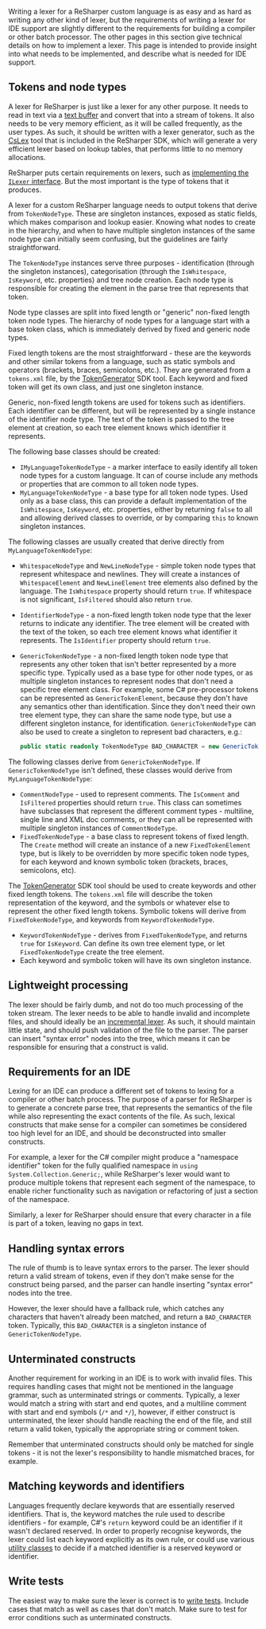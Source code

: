 [//]: # (title: The Tao of Writing a Lexer)

Writing a lexer for a ReSharper custom language is as easy and as hard as writing any other kind of lexer, but the requirements of writing a lexer for IDE support are slightly different to the requirements for building a compiler or other batch processor. The other pages in this section give technical details on how to implement a lexer. This page is intended to provide insight into what needs to be implemented, and describe what is needed for IDE support.

## Tokens and node types

A lexer for ReSharper is just like a lexer for any other purpose. It needs to read in text via a [text buffer](TextBuffers.md) and convert that into a stream of tokens. It also needs to be very memory efficient, as it will be called frequently, as the user types. As such, it should be written with a lexer generator, such as the [CsLex](CsLex.md) tool that is included in the ReSharper SDK, which will generate a very efficient lexer based on lookup tables, that performs little to no memory allocations.

ReSharper puts certain requirements on lexers, such as [implementing the `ILexer` interface](ImplementingLexers.md). But the most important is the type of tokens that it produces.

A lexer for a custom ReSharper language needs to output tokens that derive from `TokenNodeType`. These are singleton instances, exposed as static fields, which makes comparison and lookup easier. Knowing what nodes to create in the hierarchy, and when to have multiple singleton instances of the same node type can initially seem confusing, but the guidelines are fairly straightforward.

The `TokenNodeType` instances serve three purposes - identification (through the singleton instances), categorisation (through the `IsWhitespace`, `IsKeyword`, etc. properties) and tree node creation. Each node type is responsible for creating the element in the parse tree that represents that token.

Node type classes are split into fixed length or "generic" non-fixed length token node types. The hierarchy of node types for a language start with a base token class, which is immediately derived by fixed and generic node types.

Fixed length tokens are the most straightforward - these are the keywords and other similar tokens from a language, such as static symbols and operators (brackets, braces, semicolons, etc.). They are generated from a `tokens.xml` file, by the [TokenGenerator](CreatingNodeTypes.md#generating-token-node-types) SDK tool. Each keyword and fixed token will get its own class, and just one singleton instance.

Generic, non-fixed length tokens are used for tokens such as identifiers. Each identifier can be different, but will be represented by a single instance of the identifier node type. The text of the token is passed to the tree element at creation, so each tree element knows which identifier it represents.

The following base classes should be created:

* `IMyLanguageTokenNodeType` - a marker interface to easily identify all token node types for a custom language. It can of course include any methods or properties that are common to all token node types.
* `MyLanguageTokenNodeType` - a base type for all token node types. Used only as a base class, this can provide a default implementation of the `IsWhitespace`, `IsKeyword`, etc. properties, either by returning `false` to all and allowing derived classes to override, or by comparing `this` to known singleton instances.

The following classes are usually created that derive directly from `MyLanguageTokenNodeType`:

* `WhitespaceNodeType` and `NewLineNodeType` - simple token node types that represent whitespace and newlines. They will create a instances of `WhitespaceElement` and `NewLineElement` tree elements also defined by the language. The `IsWhitespace` property should return `true`. If whitespace is not significant, `IsFiltered` should also return `true`.
* `IdentifierNodeType` - a non-fixed length token node type that the lexer returns to indicate any identifier. The tree element will be created with the text of the token, so each tree element knows what identifier it represents. The `IsIdentifier` property should return `true`.
* `GenericTokenNodeType` - a non-fixed length token node type that represents any other token that isn't better represented by a more specific type. Typically used as a base type for other node types, or as multiple singleton instances to represent nodes that don't need a specific tree element class. For example, some C# pre-processor tokens can be represented as `GenericTokenElement`, because they don't have any semantics other than identification. Since they don't need their own tree element type, they can share the same node type, but use a different singleton instance, for identification. `GenericTokenNodeType` can also be used to create a singleton to represent bad characters, e.g.:

  ```csharp
  public static readonly TokenNodeType BAD_CHARACTER = new GenericTokenNodeType("BAD_CHARACTER", LAST_GENERATED_TOKEN_TYPE_INDEX + 21, "💩");
  ```

The following classes derive from `GenericTokenNodeType`. If `GenericTokenNodeType` isn't defined, these classes would derive from `MyLanguageTokenNodeType`:

* `CommentNodeType` - used to represent comments. The `IsComment` and `IsFiltered` properties should return `true`. This class can sometimes have subclasses that represent the different comment types - multiline, single line and XML doc comments, or they can all be represented with multiple singleton instances of `CommentNodeType`.
* `FixedTokenNodeType` - a base class to represent tokens of fixed length. The `Create` method will create an instance of a new `FixedTokenElement` type, but is likely to be overridden by more specific token node types, for each keyword and known symbolic token (brackets, braces, semicolons, etc).

The [TokenGenerator](CreatingNodeTypes.md#generating-token-node-types) SDK tool should be used to create keywords and other fixed length tokens. The `tokens.xml` file will describe the token representation of the keyword, and the symbols or whatever else to represent the other fixed length tokens. Symbolic tokens will derive from `FixedTokenNodeType`, and keywords from `KeywordTokenNodeType`.

* `KeywordTokenNodeType` - derives from `FixedTokenNodeType`, and returns `true` for `IsKeyword`. Can define its own tree element type, or let `FixedTokenNodeType` create the tree element.
* Each keyword and symbolic token will have its own singleton instance.

## Lightweight processing

The lexer should be fairly dumb, and not do too much processing of the token stream. The lexer needs to be able to handle invalid and incomplete files, and should ideally be an [incremental lexer](ImplementingLexers.md#incremental-lexers). As such, it should maintain little state, and should push validation of the file to the parser. The parser can insert "syntax error" nodes into the tree, which means it can be responsible for ensuring that a construct is valid.

## Requirements for an IDE

Lexing for an IDE can produce a different set of tokens to lexing for a compiler or other batch process. The purpose of a parser for ReSharper is to generate a concrete parse tree, that represents the semantics of the file while also representing the exact contents of the file. As such, lexical constructs that make sense for a compiler can sometimes be considered too high level for an IDE, and should be deconstructed into smaller constructs.

For example, a lexer for the C# compiler might produce a "namespace identifier" token for the fully qualified namespace in `using System.Collection.Generic;`, while ReSharper's lexer would want to produce multiple tokens that represent each segment of the namespace, to enable richer functionality such as navigation or refactoring of just a section of the namespace.

Similarly, a lexer for ReSharper should ensure that every character in a file is part of a token, leaving no gaps in text.

## Handling syntax errors

The rule of thumb is to leave syntax errors to the parser. The lexer should return a valid stream of tokens, even if they don't make sense for the construct being parsed, and the parser can handle inserting "syntax error" nodes into the tree.

However, the lexer should have a fallback rule, which catches any characters that haven't already been matched, and return a `BAD_CHARACTER` token. Typically, this `BAD_CHARACTER` is a singleton instance of `GenericTokenNodeType`.

## Unterminated constructs

Another requirement for working in an IDE is to work with invalid files. This requires handling cases that might not be mentioned in the language grammar, such as unterminated strings or comments. Typically, a lexer would match a string with start and end quotes, and a multiline comment with start and end symbols (`/*` and `*/`), however, if either construct is unterminated, the lexer should handle reaching the end of the file, and still return a valid token, typically the appropriate string or comment token.

Remember that unterminated constructs should only be matched for single tokens - it is not the lexer's responsibility to handle mismatched braces, for example.

## Matching keywords and identifiers

Languages frequently declare keywords that are essentially reserved identifiers. That is, the keyword matches the rule used to describe identifiers - for example, C#'s `return` keyword could be an identifier if it wasn't declared reserved. In order to properly recognise keywords, the lexer could list each keyword explicitly as its own rule, or could use various [utility classes](UtilityClasses.md) to decide if a matched identifier is a reserved keyword or identifier.

## Write tests

The easiest way to make sure the lexer is correct is to [write tests](Lexing_Testing.md). Include cases that match as well as cases that don't match. Make sure to test for error conditions such as unterminated constructs.